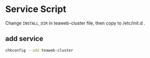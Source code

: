 # Service Script
Change `INSTALL_DIR` in teaweb-cluster file, then copy to /etc/init.d .

## add service
~~~bash
chkconfig --add teaweb-cluster
~~~
